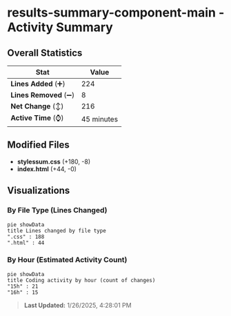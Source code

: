 # results-summary-component-main - Activity Summary 

## Overall Statistics

| Stat                   | Value                                                             |
| ---------------------- | ----------------------------------------------------------------- |
| **Lines Added** (➕)   | 224                                          |
| **Lines Removed** (➖) | 8                                        |
| **Net Change** (↕)    | 216                |
| **Active Time** (⌚)   | 45 minutes |


## Modified Files
- **stylessum.css** (+180, -8)
- **index.html** (+44, -0)

## Visualizations

### By File Type (Lines Changed)

```mermaid
pie showData
title Lines changed by file type
".css" : 188
".html" : 44
```

### By Hour (Estimated Activity Count)

```mermaid
pie showData
title Coding activity by hour (count of changes)
"15h" : 21
"16h" : 15
```


> **Last Updated:** 1/26/2025, 4:28:01 PM